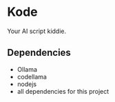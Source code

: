 # Kode

Your AI script kiddie.

## Dependencies

* Ollama
* codellama
* nodejs
* all dependencies for this project